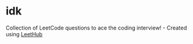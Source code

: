 # idk
Collection of LeetCode questions to ace the coding interview! - Created using [LeetHub](https://github.com/QasimWani/LeetHub)
